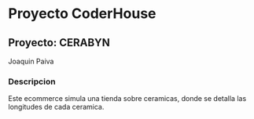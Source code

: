 # Proyecto CoderHouse

## Proyecto: CERABYN

Joaquin Paiva

### Descripcion

Este ecommerce simula una tienda sobre ceramicas, donde se detalla las longitudes de cada ceramica.

